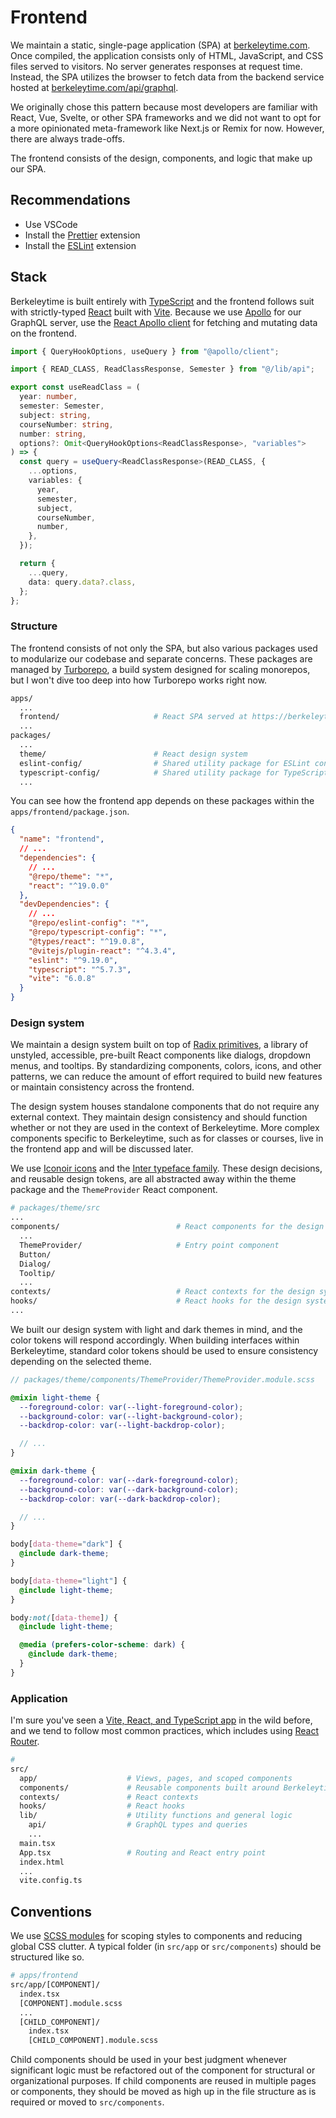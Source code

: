 # Frontend

We maintain a static, single-page application (SPA) at [berkeleytime.com](https://berkeleytime.com). Once compiled, the application consists only of HTML, JavaScript, and CSS files served to visitors. No server generates responses at request time. Instead, the SPA utilizes the browser to fetch data from the backend service hosted at [berkeleytime.com/api/graphql](https://berkeleytime.com/api/graphql).

We originally chose this pattern because most developers are familiar with React, Vue, Svelte, or other SPA frameworks and we did not want to opt for a more opinionated meta-framework like Next.js or Remix for now. However, there are always trade-offs.

The frontend consists of the design, components, and logic that make up our SPA.

## Recommendations

- Use VSCode
- Install the [Prettier](https://marketplace.visualstudio.com/items?itemName=esbenp.prettier-vscode) extension
- Install the [ESLint](https://marketplace.visualstudio.com/items?itemName=dbaeumer.vscode-eslint) extension

## Stack

Berkeleytime is built entirely with [TypeScript](https://www.typescriptlang.org/) and the frontend follows suit with strictly-typed [React](https://react.dev/) built with [Vite](https://vite.dev/). Because we use [Apollo](https://www.apollographql.com/docs) for our GraphQL server, use the [React Apollo client](https://www.apollographql.com/docs/react) for fetching and mutating data on the frontend.

```typescript
import { QueryHookOptions, useQuery } from "@apollo/client";

import { READ_CLASS, ReadClassResponse, Semester } from "@/lib/api";

export const useReadClass = (
  year: number,
  semester: Semester,
  subject: string,
  courseNumber: string,
  number: string,
  options?: Omit<QueryHookOptions<ReadClassResponse>, "variables">
) => {
  const query = useQuery<ReadClassResponse>(READ_CLASS, {
    ...options,
    variables: {
      year,
      semester,
      subject,
      courseNumber,
      number,
    },
  });

  return {
    ...query,
    data: query.data?.class,
  };
};
```

### Structure

The frontend consists of not only the SPA, but also various packages used to modularize our codebase and separate concerns. These packages are managed by [Turborepo](https://turbo.build/repo/docs), a build system designed for scaling monorepos, but I won't dive too deep into how Turborepo works right now.

```bash
apps/
  ...
  frontend/                     # React SPA served at https://berkeleytime.com
  ...
packages/
  ...
  theme/                        # React design system
  eslint-config/                # Shared utility package for ESLint configuration files
  typescript-config/            # Shared utility package for TypeScript configured files
  ...
```

You can see how the frontend app depends on these packages within the `apps/frontend/package.json`.

```json
{
  "name": "frontend",
  // ...
  "dependencies": {
    // ...
    "@repo/theme": "*",
    "react": "^19.0.0"
  },
  "devDependencies": {
    // ...
    "@repo/eslint-config": "*",
    "@repo/typescript-config": "*",
    "@types/react": "^19.0.8",
    "@vitejs/plugin-react": "^4.3.4",
    "eslint": "^9.19.0",
    "typescript": "^5.7.3",
    "vite": "6.0.8"
  }
}
```

### Design system

We maintain a design system built on top of [Radix primitives](https://www.radix-ui.com/primitives), a library of unstyled, accessible, pre-built React components like dialogs, dropdown menus, and tooltips. By standardizing components, colors, icons, and other patterns, we can reduce the amount of effort required to build new features or maintain consistency across the frontend.

The design system houses standalone components that do not require any external context. They maintain design consistency and should function whether or not they are used in the context of Berkeleytime. More complex components specific to Berkeleytime, such as for classes or courses, live in the frontend app and will be discussed later.

We use [Iconoir icons](https://iconoir.com/) and the [Inter typeface family](https://rsms.me/inter/). These design decisions, and reusable design tokens, are all abstracted away within the theme package and the `ThemeProvider` React component.

```bash
# packages/theme/src
...
components/                          # React components for the design system
  ...
  ThemeProvider/                     # Entry point component
  Button/
  Dialog/
  Tooltip/
  ...
contexts/                            # React contexts for the design system
hooks/                               # React hooks for the design system
...
```

We built our design system with light and dark themes in mind, and the color tokens will respond accordingly. When building interfaces within Berkeleytime, standard color tokens should be used to ensure consistency depending on the selected theme.

```scss
// packages/theme/components/ThemeProvider/ThemeProvider.module.scss

@mixin light-theme {
  --foreground-color: var(--light-foreground-color);
  --background-color: var(--light-background-color);
  --backdrop-color: var(--light-backdrop-color);

  // ...
}

@mixin dark-theme {
  --foreground-color: var(--dark-foreground-color);
  --background-color: var(--dark-background-color);
  --backdrop-color: var(--dark-backdrop-color);

  // ...
}

body[data-theme="dark"] {
  @include dark-theme;
}

body[data-theme="light"] {
  @include light-theme;
}

body:not([data-theme]) {
  @include light-theme;

  @media (prefers-color-scheme: dark) {
    @include dark-theme;
  }
}
```

### Application

I'm sure you've seen a [Vite, React, and TypeScript app](https://vite.dev/guide/#scaffolding-your-first-vite-project) in the wild before, and we tend to follow most common practices, which includes using [React Router](https://reactrouter.com/home).

```bash
#
src/
  app/                    # Views, pages, and scoped components
  components/             # Reusable components built around Berkeleytime
  contexts/               # React contexts
  hooks/                  # React hooks
  lib/                    # Utility functions and general logic
    api/                  # GraphQL types and queries
    ...
  main.tsx
  App.tsx                 # Routing and React entry point
  index.html
  ...
  vite.config.ts
```

## Conventions

We use [SCSS modules](https://vite.dev/guide/features#css-modules) for scoping styles to components and reducing global CSS clutter. A typical folder (in `src/app` or `src/components`) should be structured like so.

```bash
# apps/frontend
src/app/[COMPONENT]/
  index.tsx
  [COMPONENT].module.scss
  ...
  [CHILD_COMPONENT]/
    index.tsx
    [CHILD_COMPONENT].module.scss
```

Child components should be used in your best judgment whenever significant logic must be refactored out of the component for structural or organizational purposes. If child components are reused in multiple pages or components, they should be moved as high up in the file structure as is required or moved to `src/components`.
